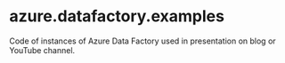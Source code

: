 # azure.datafactory.examples
Code of instances of Azure Data Factory used in presentation on blog or YouTube channel.
